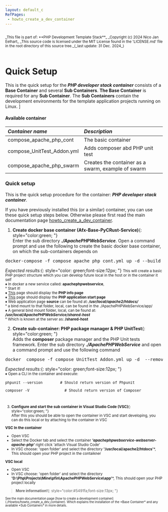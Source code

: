```yaml
---
layout: default_c
RefPages:
 - howto_create_a_dev_container
--- 
```


<small>
<br>
_This file is part of: **PHP Development Template Stack**_
_Copyright (c) 2024 Nico Jan Eelhart_
_This source code is licensed under the MIT License found in the  'LICENSE.md' file in the root directory of this source tree._(_last update: 31 Dec. 2024_)
</small>
<br><br>

# Quick Setup
This is the quick setup for the ***PHP developer stack container*** consists of a **Base Container** and several **Sub Containers**. **The Base Container** is required for any **Sub Container**. The **Sub Containers** contain the development environments for the template application projects running on Linux. ]

#### Available container

| ***Container name***                | ***Description*** |
|:-----------------                   |:----------------|
| compose_apache_php_cont             | The basic container     
| compose_UnitTest_Addon.yml          | Adds composer abd PHP unit test |
| compose_apache_php_swarm            | Creates the container as a swarm, example of swarm   |



### Quick setup
This is the quick setup procedure for the container: ***PHP developer stack container***.

If you have previously installed this (or a similar)  container, you can use these quick setup steps below. Otherwise please first read the main documentation page [howto_create_a_dev_container](Howtos/howto_create_a_dev_container.md).


1) **Create docker base container (Afx-Base-PyCRust-Service)**{: style="color:green; "} <br>
Enter the sub directory ***./ApachePHPWebService***. Open a command prompt and  use the following to create the basic docker base container, on which the sub-containers depends on
 <pre class="nje-cmd-one-line">docker-compose -f compose_apache_php_cont.yml up -d --build --force-recreate --remove-orphans </pre>
 
 <span class="nje-ident"></span> *Expected results:*{: style="color: green;font-size:12px; "} 
 <small>
 This will create a basic PHP project structure which you can develop future local in the host or in the container it self
 <br><span class="nje-ident" style="--nje-number-of-spaces: 40px;"></span>**&#9830;** In docker a new service called: **apachephpwebservice**, <br>
 <span class="nje-ident" style="--nje-number-of-spaces: 55px;"></span> &#176; Start it!
 <br><span class="nje-ident" style="--nje-number-of-spaces: 40px;"></span>**&#9830;** [This](http://localhost:8071/phpinfo.php) page should display the **PHP info page**
 <br><span class="nje-ident" style="--nje-number-of-spaces: 40px;"></span>**&#9830;** [This](http://localhost:8071) page should display the **PHP application start page**
 <br><span class="nje-ident" style="--nje-number-of-spaces: 40px;"></span>**&#9830;** Web application page **source** can be found at: ***/usr/local/apache2/htdocs/***
 <br><span class="nje-ident" style="--nje-number-of-spaces: 55px;"></span> &#176; a bind mount to that folder, local, can be found in the ./ApachePHPWebService/app/
 <br><span class="nje-ident" style="--nje-number-of-spaces: 40px;"></span>**&#9830;** A general bind mount folder, local, can be found at: ***/usr/local/ApachePHPWebService/shared-host***
 <br><span class="nje-ident" style="--nje-number-of-spaces: 55px;"></span> &#176; Which is known at the server as: **/shared-host**
 </small> 

2) **Create sub-container: PHP package manager & PHP UnitTest**{: style="color:green; "} <br>
Adds the **composer** package  manager and the PHP Unit tests framework. Enter the sub directory ***./ApachePHPWebService*** and open a command prompt and use the following command
<pre class="nje-cmd-one-line">docker  compose -f compose_UnitTest_Addon.yml up -d  --remove-orphans --build --force-recreate --remove-orphans  </pre>

 <span class="nje-ident"></span> *Expected results:*{: style="color: green;font-size:12px; "} 
 <small>
 <br><span class="nje-ident" style="--nje-number-of-spaces: 40px;"></span>**&#9830;** Open a CLI in the container and execute:
 <pre class="nje-cmd-one-line-sm-ident" style="--nje-ident: 60px;">phpunit --version		# Should return version of Phpunit</pre>
 <pre class="nje-cmd-one-line-sm-ident" style="--nje-ident: 60px; --nje-vmove: 5px;">composer -V		        # Should return version of Composer</pre>
 <br>


3) **Configure and start the sub container in Visual Studio Code (VSC)**{: style="color:green; "}<br>
After this you should be able to open the container in VSC and start developing, you can do this local or by attaching to the container in VSC

**VSC In the container**
- Open VSC 
- Select the Docker tab and select the container ***'apachephpwebservice-webserver-apache-php'*** right click 'attach Visual Studio Code'
- In VSC choose: 'open folder' and select the directory **'/usr/local/apache2/htdocs'***, This should open your PHP project in the contaikner

**VSC local**
- Open VSC 
- In VSC choose: 'open folder' and select the directory **'D:\Php\Projects\Mine\pfin\ApachePHPWebService\app\'***, This should open your PHP project locally



> **More information!**{: style="color:#5491fa;font-size:13px; "} <br>
<small>
See the main documentation page [how to create a development container](./Howtos/howto_create_a_dev_container). Which explains the installation of the *Base Container* and any available *Sub Containers* in more details.
</small>

